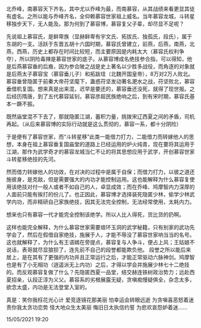 北乔峰，南慕容天下齐名，其中尤以乔峰为最，而南慕容，从其战绩来看更显其徒有虚名。之所以能与乔峰齐名，全仰赖慕容世家祖上威名。当年慕容龙城，斗转星移独步天下，无人能及。那为何到了慕容博，慕容复父子辈，却尽显不足呢？

先说祖上慕容氏，是鲜卑族（显赫鲜卑有宇文氏、拓拔氏、独孤氏，段氏），属于东胡的一支。活跃于东晋五胡十六国时期，慕容氏曾建立，前燕，后燕，南燕，北燕，西燕，历史上都存在时间比较短，而主要原因是内耗太大（慕容氏权利争夺），所以阴险毒辣是慕容世家的底子。从慕容博成名绝技参合指，可以得知，他是后燕慕容垂的后裔，因为参合陂之战是史上著名以少胜多战役，而角逐的对象就是后燕太子慕容宝（慕容垂儿子）和拓跋珪（北魏开国皇帝），8万对2万人败北。慕容垂曾隐匿于前秦大帝苻坚麾下，蛊惑苻坚发动著名淝水之战，苻坚败北，慕容垂借机复国。想来真是出来混，迟早是要还的，慕容垂还没死，就得了现世报。之后经历隋唐，到了五代慕容延钊，慕容彦超民族绝响之后，到有宋时期，慕容氏基本一蹶不振。

既然庙堂混不下去了，那就隐匿江湖，蓄积力量，挑拨宋辽西夏之间的矛盾，司机再起。（从后来慕容博的实际行动就是这么贯彻的，慕容一系，都十分阴险）

于是便有了慕容世家，而“斗转星移”此类一能借力打力，二能借力而转嫁他人的思想，本身在祖上慕容垂复国庙堂的道路上已经运用的炉火纯青，现在要将其运用于江湖，那作为武学奇才的慕容龙城当仁不让的将其思想应用于武学，开创慕容世家斗转星移绝技的先河。

然而借力转嫁他人的功效，在对决的过程中是属于自保；而借力打力，以彼之道还施彼身，是克敌，但是需要强大的内功才能控制运用。这也能解释为什么慕容复使用该绝技对付一般人或者不如自己的人，卓显成效；而在乔峰、鸠摩智内力深厚的人面前只能有挨打的份儿了。也正因此，慕容博才选择装死隐匿少林，偷学少林武学内功，而非精研自己家族绝技，因其无法完全控制，无法经常使用，太耗内力。

想来也只有慕容一代才能完全控制该绝学。所以人比人得死，货比货的扔啊。

这样也能完全解释，为什么慕容世家需要琅环玉洞的武学秘籍，只有别家的武功先学会了，然后在假借自家绝技，施展于人，才能不辱没了慕容世家响当当的名号。这也就解释了，为什么有王语嫣在旁提点，慕容复与人争斗，便占上风；王姑娘不说话，表哥就尽显狼狈了，连先前不自己的段誉都能欺负他。 段誉之所以能后来居上，是在其有了更强的内功并且正常运行之后，才能正常驱动六脉神剑。鸠摩智也是有了小无相功（逍遥派无上内功）之后，才得以学会并施展少林七十二绝技的。而反观慕容复做了什么？先隐匿西夏一品堂，结交赫连铁树政治势力；远赴西夏招亲，认段正淳为义父。慕容系的劣根展露无疑，贪嗔痴慢疑俱全，杂念太多，欲念太盛，内功是无法登堂入室的。

真是：笑你我枉花光心计 爱竞逐镜花那美丽 怕幸运会转眼远逝 为贪嗔喜恶怒着迷 责你我太贪功恋势 怪大地众生太美丽 悔旧日太执信约誓 为悲欢哀怨妒着迷……

15/05/2021 19:20



